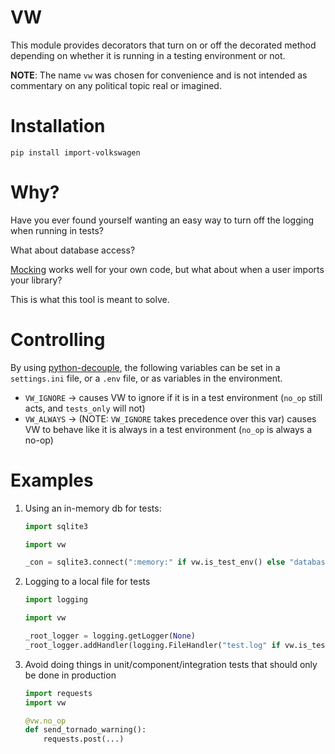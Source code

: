 # VW

This module provides decorators that turn on or off the decorated method depending on 
whether it is running in a testing environment or not.

**NOTE**: The name `vw` was chosen for convenience and is not intended as commentary on any political topic real or imagined.

# Installation

`pip install import-volkswagen`

# Why?

Have you ever found yourself wanting an easy way to turn off the logging when running in tests?

What about database access?

[Mocking](https://docs.python.org/3/library/unittest.mock.html) works well for your own code, but what about when a user imports your library?

This is what this tool is meant to solve.

# Controlling

By using [python-decouple](https://pypi.org/project/python-decouple/), the following variables can be set in a `settings.ini` file, or a `.env` file, or as variables in the environment.

- `VW_IGNORE` -> causes VW to ignore if it is in a test environment (`no_op` still acts, and `tests_only` will not)
- `VW_ALWAYS` -> (NOTE: `VW_IGNORE` takes precedence over this var) causes VW to behave like it is always in a test environment (`no_op` is always a no-op)

# Examples

1. Using an in-memory db for tests:

    ```python
    import sqlite3

    import vw

    _con = sqlite3.connect(":memory:" if vw.is_test_env() else "database.sqlite3")
    ```

1. Logging to a local file for tests

    ```python
    import logging

    import vw

    _root_logger = logging.getLogger(None)
    _root_logger.addHandler(logging.FileHandler("test.log" if vw.is_test_env() else "//path/to/server/log.txt"))
    ```

1. Avoid doing things in unit/component/integration tests that should only be done in production

    ```python
    import requests
    import vw

    @vw.no_op
    def send_tornado_warning():
        requests.post(...)
    ```
